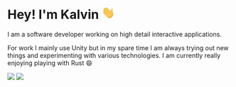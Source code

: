 # Hey! I'm Kalvin <img src="images/wave.gif" width="30px">
I am a software developer working on high detail interactive applications.

For work I mainly use Unity but in my spare time I am always trying out new things and experimenting with various technologies.
I am currently really enjoying playing with Rust :smile:

[<img src="https://img.shields.io/badge/kalvin.cc%20-%23000000.svg?&style=for-the-badge&logo=Google-Chrome&logoColor=white"/>][website]
[<img src="https://img.shields.io/badge/kalvin.cc%20-%23c14438.svg?&style=for-the-badge&logo=Gmail&logoColor=white"/>][email]

[/]: https://github.com/kalvinpearce/
[website]: https://kalvin.cc/
[email]: mailto:kalvinpearce@gmail.com
